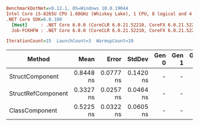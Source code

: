 ``` ini

BenchmarkDotNet=v0.12.1, OS=Windows 10.0.19044
Intel Core i5-8265U CPU 1.60GHz (Whiskey Lake), 1 CPU, 8 logical and 4 physical cores
.NET Core SDK=6.0.100
  [Host]     : .NET Core 6.0.0 (CoreCLR 6.0.21.52210, CoreFX 6.0.21.52210), X64 RyuJIT
  Job-FCKHFW : .NET Core 6.0.0 (CoreCLR 6.0.21.52210, CoreFX 6.0.21.52210), X64 RyuJIT

IterationCount=15  LaunchCount=3  WarmupCount=10  

```
|             Method |      Mean |     Error |    StdDev | Gen 0 | Gen 1 | Gen 2 | Allocated |
|------------------- |----------:|----------:|----------:|------:|------:|------:|----------:|
|    StructComponent | 0.8448 ns | 0.0777 ns | 0.1420 ns |     - |     - |     - |         - |
| StructRefComponent | 0.3327 ns | 0.0257 ns | 0.0464 ns |     - |     - |     - |         - |
|     ClassComponent | 0.5225 ns | 0.0322 ns | 0.0605 ns |     - |     - |     - |         - |
